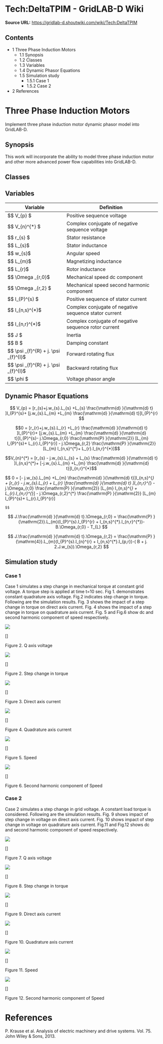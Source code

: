 # Tech:DeltaTPIM - GridLAB-D Wiki

**Source URL:** https://gridlab-d.shoutwiki.com/wiki/Tech:DeltaTPIM
## Contents

  * 1 Three Phase Induction Motors
    * 1.1 Synopsis
    * 1.2 Classes
    * 1.3 Variables
    * 1.4 Dynamic Phasor Equations
    * 1.5 Simulation study
      * 1.5.1 Case 1
      * 1.5.2 Case 2
  * 2 References
# Three Phase Induction Motors

Implement three phase induction motor dynamic phasor model into GridLAB-D. 

## Synopsis

This work will incorporate the ability to model three phase induction motor and other more advanced power flow capabilities into GridLAB-D. 

## Classes

## Variables

Variable | Definition   
---|---  
$$ V_{p} $ | Positive sequence voltage   
$$ V_{n}^{*} $ | Complex conjugate of negative sequence voltage   
$$ r_{s} $ | Stator resistance   
$$ L_{s}$ | Stator inductance   
$$ w_{s}$ | Angular speed   
$$ L_{m}$ | Magnetizing inductance   
$$ L_{r}$ | Rotor inductance   
$$ \Omega _{r,0}$ | Mechanical speed dc component   
$$ \Omega _{r,2} $ | Mechanical speed second harmonic component   
$$ I_{P}^{s} $ | Positive sequence of stator current   
$$ I_{n,s}^{*}$ | Complex conjugate of negative sequence stator current   
$$ I_{n,r}^{*}$ | Complex conjugate of negative sequence rotor current   
$$ J $ | Inertia   
$$ B $ | Damping constant   
$$ \psi _{f}^{R} + j. \psi _{f}^{I}$ | Forward rotating flux   
$$ \psi _{f}^{R} + j. \psi _{f}^{I}$ | Backward rotating flux   
$$ \phi $ | Voltage phasor angle   
  
## Dynamic Phasor Equations

$$ V_{p} = [r_{s}+j.w_{s}.L_{s} +L_{s} \frac{\mathrm{d} }{\mathrm{d} t} ]I_{P}^{s}+ [j.w_{s}.L_{m} +L_{m} \frac{\mathrm{d} }{\mathrm{d} t}]I_{P}^{r} $$

$$0 = [r_{r}+j.w_{s}.L_{r} +L_{r} \frac{\mathrm{d} }{\mathrm{d} t} ]I_{P}^{r}+ [j.w_{s}.L_{m} +L_{m} \frac{\mathrm{d} }{\mathrm{d} t}]I_{P}^{s}- j.\Omega_{r,0} \frac{\mathrm{P} }{\mathrm{2}} [L_{m} I_{P}^{s}+ L_{r}.I_{P}^{r}] - j.\Omega_{r,2} \frac{\mathrm{P} }{\mathrm{2}} [L_{m} I_{n,s}^{*}+ L_{r}.I_{n,r}^{*}]$$

$$V_{n}^{*} = [r_{s} - j.w_{s}.L_{s} + L_{s} \frac{\mathrm{d} }{\mathrm{d} t} ]I_{n,s}^{*}+ [-j.w_{s}.L_{m} +L_{m} \frac{\mathrm{d} }{\mathrm{d} t}]I_{n,r}^{*}$$

$$ 0 = [- j.w_{s}.L_{m} +L_{m} \frac{\mathrm{d} }{\mathrm{d} t}]I_{n,s}^{*} \+ [r_{r} - j.w_{s}.L_{r} + L_{r} \frac{\mathrm{d} }{\mathrm{d} t} ]I_{n,r}^{*} - j.\Omega_{r,0} \frac{\mathrm{P} }{\mathrm{2}} [L_{m} I_{n,s}^{*} + L_{r}.I_{n,r}^{*}] - j.\Omega_{r,2}^{*} \frac{\mathrm{P} }{\mathrm{2}} [L_{m} I_{P}^{s}+ L_{r}.I_{P}^{r}] 
    
    
    $$
    

$$ J.\frac{\mathrm{d} }{\mathrm{d} t}.\Omega_{r,0} = \frac{\mathrm{P} }{\mathrm{2}}.L_{m}(I_{P}^{s}.I_{P}^{r} + I_{n,s}^{*}.I_{n,r}^{*})- B.\Omega_{r,0} - T_{L} $$

$$ J.\frac{\mathrm{d} }{\mathrm{d} t}.\Omega_{r,2} = \frac{\mathrm{P} }{\mathrm{4}}.L_{m}(I_{P}^{s}.I_{n}^{r} + I_{n,s}^{*}.I_{p,r})-( B + j. 2.J.w_{s}).\Omega_{r,2} $$

  


## Simulation study

### Case 1

Case 1 simulates a step change in mechanical torque at constant grid voltage. A torque step is applied at time t=10 sec. Fig 1. demonstrates constant quadrature axis voltage. Fig.2 indicates step change in torque. Following are the simulation results. Fig. 3 shows the impact of a step change in torque on direct axis current. Fig. 4 shows the impact of a step change in torque on quadrature axis current. Fig. 5 and Fig.6 show dc and second harmonic component of speed respectively. 

  


[![](//images.shoutwiki.com/gridlab-d/thumb/c/ca/Q_axisvotage_Tstep.png/300px-Q_axisvotage_Tstep.png)](/wiki/File:Q_axisvotage_Tstep.png)

[]

Figure 2. Q axis voltage

[![](//images.shoutwiki.com/gridlab-d/thumb/e/ec/Torque_Tstep.png/300px-Torque_Tstep.png)](/wiki/File:Torque_Tstep.png)

[]

Figure 2. Step change in torque

[![](//images.shoutwiki.com/gridlab-d/thumb/e/ee/Ids_Tstep.png/300px-Ids_Tstep.png)](/wiki/File:Ids_Tstep.png)

[]

Figure 3. Direct axis current

[![](//images.shoutwiki.com/gridlab-d/thumb/d/d0/Iqs_Tstep.png/300px-Iqs_Tstep.png)](/wiki/File:Iqs_Tstep.png)

[]

Figure 4. Quadrature axis current

[![](//images.shoutwiki.com/gridlab-d/thumb/b/b7/Wrze_Tstep.png/300px-Wrze_Tstep.png)](/wiki/File:Wrze_Tstep.png)

[]

Figure 5. Speed

[![](//images.shoutwiki.com/gridlab-d/thumb/a/af/Wrtw_Tstep.png/300px-Wrtw_Tstep.png)](/wiki/File:Wrtw_Tstep.png)

[]

Figure 6. Second harmonic component of Speed

### Case 2

Case 2 simulates a step change in grid voltage. A constant load torque is considered. Following are the simulation results. Fig. 9 shows impact of step change in voltage on direct axis current. Fig. 10 shows impact of step change in voltage on quadrature axis current. Fig.11 and Fig.12 shows dc and second harmonic component of speed respectively. 

  


[![](//images.shoutwiki.com/gridlab-d/thumb/d/d0/Q_axisvotage_Vstep.png/300px-Q_axisvotage_Vstep.png)](/wiki/File:Q_axisvotage_Vstep.png)

[]

Figure 7. Q axis voltage

[![](//images.shoutwiki.com/gridlab-d/thumb/9/90/Torque_Vstep.png/300px-Torque_Vstep.png)](/wiki/File:Torque_Vstep.png)

[]

Figure 8. Step change in torque

[![](//images.shoutwiki.com/gridlab-d/thumb/f/f8/Ids_Vstep.png/300px-Ids_Vstep.png)](/wiki/File:Ids_Vstep.png)

[]

Figure 9. Direct axis current

[![](//images.shoutwiki.com/gridlab-d/thumb/1/17/Iqs_Vstep.png/300px-Iqs_Vstep.png)](/wiki/File:Iqs_Vstep.png)

[]

Figure 10. Quadrature axis current

[![](//images.shoutwiki.com/gridlab-d/thumb/e/e1/Wrze_Vstep.png/300px-Wrze_Vstep.png)](/wiki/File:Wrze_Vstep.png)

[]

Figure 11. Speed

[![](//images.shoutwiki.com/gridlab-d/thumb/a/a4/Wrtw_Vstep.png/300px-Wrtw_Vstep.png)](/wiki/File:Wrtw_Vstep.png)

[]

Figure 12. Second harmonic component of Speed

# References

P. Krause et al. Analysis of electric machinery and drive systems. Vol. 75. John Wiley & Sons, 2013. 


